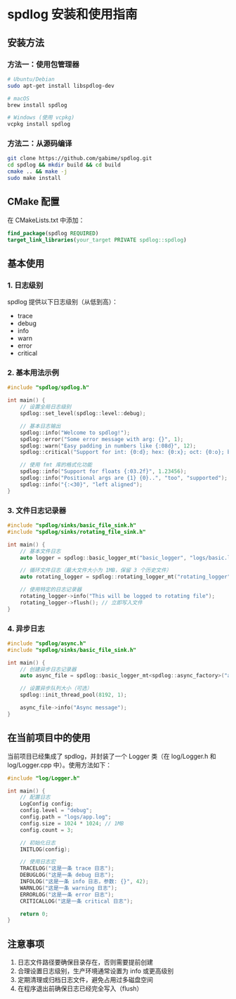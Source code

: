 # spdlog 安装和使用指南

## 安装方法

### 方法一：使用包管理器

```bash
# Ubuntu/Debian
sudo apt-get install libspdlog-dev

# macOS
brew install spdlog

# Windows (使用 vcpkg)
vcpkg install spdlog
```

### 方法二：从源码编译

```bash
git clone https://github.com/gabime/spdlog.git
cd spdlog && mkdir build && cd build
cmake .. && make -j
sudo make install
```

## CMake 配置

在 CMakeLists.txt 中添加：

```cmake
find_package(spdlog REQUIRED)
target_link_libraries(your_target PRIVATE spdlog::spdlog)
```

## 基本使用

### 1. 日志级别

spdlog 提供以下日志级别（从低到高）：
- trace
- debug
- info
- warn
- error
- critical

### 2. 基本用法示例

```cpp
#include "spdlog/spdlog.h"

int main() {
    // 设置全局日志级别
    spdlog::set_level(spdlog::level::debug);

    // 基本日志输出
    spdlog::info("Welcome to spdlog!");
    spdlog::error("Some error message with arg: {}", 1);
    spdlog::warn("Easy padding in numbers like {:08d}", 12);
    spdlog::critical("Support for int: {0:d}; hex: {0:x}; oct: {0:o}; bin: {0:b}", 42);

    // 使用 fmt 库的格式化功能
    spdlog::info("Support for floats {:03.2f}", 1.23456);
    spdlog::info("Positional args are {1} {0}..", "too", "supported");
    spdlog::info("{:<30}", "left aligned");
}
```

### 3. 文件日志记录器

```cpp
#include "spdlog/sinks/basic_file_sink.h"
#include "spdlog/sinks/rotating_file_sink.h"

int main() {
    // 基本文件日志
    auto logger = spdlog::basic_logger_mt("basic_logger", "logs/basic.log");

    // 循环文件日志（最大文件大小为 1MB，保留 3 个历史文件）
    auto rotating_logger = spdlog::rotating_logger_mt("rotating_logger", "logs/rotating.log", 1024*1024, 3);

    // 使用特定的日志记录器
    rotating_logger->info("This will be logged to rotating file");
    rotating_logger->flush(); // 立即写入文件
}
```

### 4. 异步日志

```cpp
#include "spdlog/async.h"
#include "spdlog/sinks/basic_file_sink.h"

int main() {
    // 创建异步日志记录器
    auto async_file = spdlog::basic_logger_mt<spdlog::async_factory>("async_file_logger", "logs/async.log");

    // 设置异步队列大小（可选）
    spdlog::init_thread_pool(8192, 1);

    async_file->info("Async message");
}
```

## 在当前项目中的使用

当前项目已经集成了 spdlog，并封装了一个 Logger 类（在 log/Logger.h 和 log/Logger.cpp 中）。使用方法如下：

```cpp
#include "log/Logger.h"

int main() {
    // 配置日志
    LogConfig config;
    config.level = "debug";
    config.path = "logs/app.log";
    config.size = 1024 * 1024; // 1MB
    config.count = 3;

    // 初始化日志
    INITLOG(config);

    // 使用日志宏
    TRACELOG("这是一条 trace 日志");
    DEBUGLOG("这是一条 debug 日志");
    INFOLOG("这是一条 info 日志，参数: {}", 42);
    WARNLOG("这是一条 warning 日志");
    ERRORLOG("这是一条 error 日志");
    CRITICALLOG("这是一条 critical 日志");

    return 0;
}
```

## 注意事项

1. 日志文件路径要确保目录存在，否则需要提前创建
2. 合理设置日志级别，生产环境通常设置为 info 或更高级别
3. 定期清理或归档日志文件，避免占用过多磁盘空间
4. 在程序退出前确保日志已经完全写入（flush）